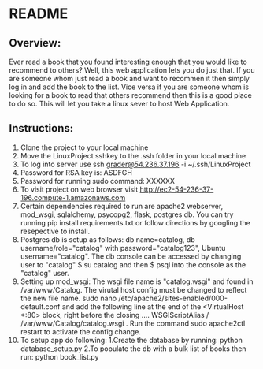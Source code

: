 # README

## Overview:
Ever read a book that you found interesting enough that you would like to recommend to others? Well, this web application lets you do just that. If you are someone whom just read a book and want to recommen it then simply log in and add the book to the list. Vice versa if you are someone whom is looking for a book to read that others recommend then this is a good place to do so.
This will let you take a linux sever to host Web Application.

## Instructions:
1. Clone the project to your local machine
2. Move the LinuxProject sshkey to the .ssh folder in your local machine
3. To log into server use ssh grader@54.236.37.196 -i ~/.ssh/LinuxProject
4. Password for RSA key is:  ASDFGH
5. Password for running sudo command: XXXXXX
6. To visit project on web browser visit http://ec2-54-236-37-196.compute-1.amazonaws.com
7. Certain dependencies required to run are apache2 webserver, mod_wsgi, sqlalchemy, psycopg2, flask, postgres db. You can try running pip install requirements.txt or follow directions by googling the resepective to install.
8. Postgres db is setup as follows: db name=catalog, db username/role="catalog" with password="catalog123", Ubuntu username="catalog". The db console can be accessed by changing user to "catalog" $ su catalog and then $ psql into the console as the "catalog" user.
9. Setting up mod_wsgi: The wsgi file name is "catalog.wsgi" and found in /var/www/Catalog. The virutal host config must be changed to reflect the new file name. sudo nano /etc/apache2/sites-enabled/000-default.conf and add the following line at the end of the <VirtualHost *:80> block, right before the closing .... WSGIScriptAlias / /var/www/Catalog/catalog.wsgi . Run the command sudo apache2ctl restart to activate the config change.
10. To setup app do following: 
    1.Create the database by running: python database_setup.py
    2.To populate the db with a bulk list of books then run: python book_list.py